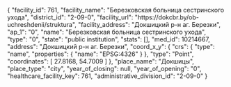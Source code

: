 {
    "facility_id": 761,
    "facility_name": "Березковская больница сестринского ухода",
    "district_id": "2-09-0",
    "facility_url": "https:\/\/dokcbr.by\/ob-uchreshdenii\/struktura",
    "facility_address": "Докшицкий р-н аг. Березки",
    "ap_1": "0",
    "name": "Березковская больница сестринского ухода",
    "type": "0",
    "state": "public institution",
    "stats": [],
    "med_id": 10214667,
    "address": "Докшицкий р-н аг. Березки",
    "coord_x_y": {
        "crs": {
            "type": "name",
            "properties": {
                "name": "EPSG:4326"
            }
        },
        "type": "Point",
        "coordinates": [
            27.8168,
            54.7009
        ]
    },
    "place_name": "Докшицы",
    "place_type": "city",
    "year_of_closing": null,
    "year_of_opening": "0",
    "healthcare_facility_key": 761,
    "administrative_division_id": "2-09-0"
}